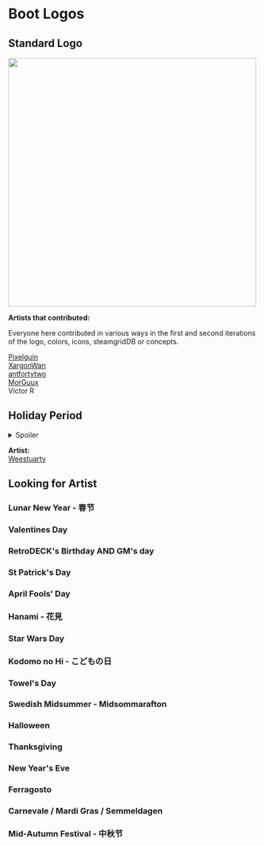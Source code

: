 # Boot Logos

## Standard Logo

<img src="../../wiki_images/logos/rd-logo-box.png" width="500">

**Artists that contributed:**<br>

Everyone here contributed in various ways in the first and second iterations of the logo, colors, icons, steamgridDB or concepts.

[Pixelguin](https://github.com/Pixelguin)<br>
[XargonWan](https://github.com/XargonWan)<br>
[antfortytwo](https://github.com/anthonycaccese/)<br>
[MorGuux](https://github.com/MorGuux)<br>
Víctor R<br>

## Holiday Period


<details><summary> Spoiler </summary>
<img src="../../wiki_images/logos/rd-xmas-logo.svg" width="500">
</details>

**Artist:**<br>
[Weestuarty](https://github.com/Weestuarty)

## Looking for Artist

### Lunar New Year - 春节

### Valentines Day

### RetroDECK's Birthday AND GM's day

### St Patrick's Day

### April Fools' Day

### Hanami - 花見

### Star Wars Day

### Kodomo no Hi - こどもの日

### Towel's Day

### Swedish Midsummer - Midsommarafton

### Halloween

### Thanksgiving

### New Year's Eve

### Ferragosto

### Carnevale / Mardi Gras / Semmeldagen

### Mid-Autumn Festival - 中秋节

